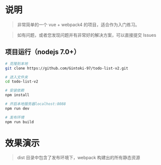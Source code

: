 # 说明

>  非常简单的一个 vue + webpack4 的项目，适合作为入门练习。

>  如有问题，或者您发现问题并有非常好的解决方案，可以直接提交 Issues

## 项目运行（nodejs 7.0+）

``` bash
# 克隆到本地
git clone https://github.com/Gintoki-97/todo-list-v2.git

# 进入文件夹
cd todo-list-v2

# 安装依赖
npm install

# 开启本地服务器localhost:8088
npm run dev

# 发布环境
npm run build
```



# 效果演示

>  dist 目录中包含了发布环境下，webpack 构建出的所有静态资源

